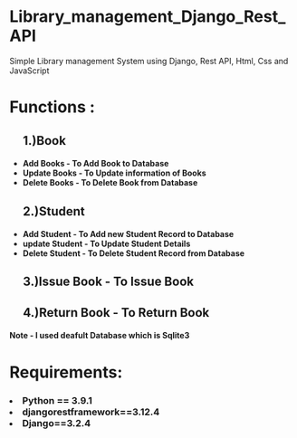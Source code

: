 # Library_management_Django_Rest_API
Simple Library management System  using Django, Rest API, Html, Css and JavaScript

<h1>Functions :</h1>
<ul><h2>1.)Book</h2>
  <h4>
    <li>Add Books - To Add Book to Database </li>
    <li>Update Books - To Update information of Books </li>
    <li>Delete Books - To Delete Book from Database </li>
  </h4>
</ul>
<ul><h2>2.)Student</h2>
<h4>
  <li>Add Student - To Add new Student Record to Database </li>
  <li>update Student - To Update Student Details </li>
  <li>Delete Student - To Delete Student Record from Database </li>
</h4>
</ul>
<ul><h2>3.)Issue Book - To Issue Book</h2></ul>
<ul><h2>4.)Return Book - To Return Book </h2></ul>

<h4>Note - I used deafult Database which is Sqlite3 <h4>

  <h1>Requirements:</h1>
<h3><li>Python  == 3.9.1 </li>
<li>djangorestframework==3.12.4</li>
  <li>Django==3.2.4</li> </h3>
